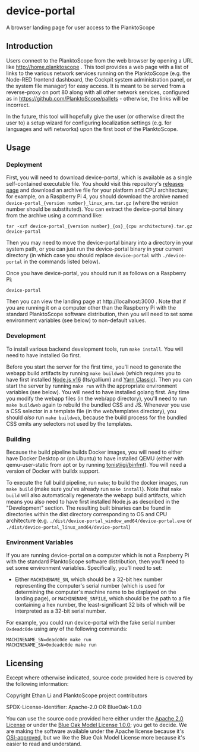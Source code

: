 # device-portal
A browser landing page for user access to the PlanktoScope

## Introduction

Users connect to the PlanktoScope from the web browser by opening a URL like http://home.planktoscope . This tool provides a web page with a list of links to the various network services running on the PlanktoScope (e.g. the Node-RED frontend dashboard, the Cockpit system administration panel, or the system file manager) for easy access. It is meant to be served from a reverse-proxy on port 80 along with all other network services, configured as in https://github.com/PlanktoScope/pallets - otherwise, the links will be incorrect.

In the future, this tool will hopefully give the user (or otherwise direct the user to) a setup wizard for configuring localization settings (e.g. for languages and wifi networks) upon the first boot of the PlanktoScope.

## Usage

### Deployment

First, you will need to download device-portal, which is available as a single self-contained executable file. You should visit this repository's [releases page](https://github.com/PlanktoScope/device-portal/releases/latest) and download an archive file for your platform and CPU architecture; for example, on a Raspberry Pi 4, you should download the archive named `device-portal_{version number}_linux_arm.tar.gz` (where the version number should be substituted). You can extract the device-portal binary from the archive using a command like:
```
tar -xzf device-portal_{version number}_{os}_{cpu architecture}.tar.gz device-portal
```

Then you may need to move the device-portal binary into a directory in your system path, or you can just run the device-portal binary in your current directory (in which case you should replace `device-portal` with `./device-portal` in the commands listed below).

Once you have device-portal, you should run it as follows on a Raspberry Pi:
```
device-portal
```

Then you can view the landing page at http://localhost:3000 . Note that if you are running it on a computer other than the Raspberry Pi with the standard PlanktoScope software distribution, then you will need to set some environment variables (see below) to non-default values.

### Development

To install various backend development tools, run `make install`. You will need to have installed Go first.

Before you start the server for the first time, you'll need to generate the webapp build artifacts by running `make buildweb` (which requires you to have first installed [Node.js v16](https://nodejs.org/en/) (lts/gallium) and [Yarn Classic](https://classic.yarnpkg.com/lang/en/)). Then you can start the server by running `make run` with the appropriate environment variables (see below). You will need to have installed golang first. Any time you modify the webapp files (in the web/app directory), you'll need to run `make buildweb` again to rebuild the bundled CSS and JS. Whenever you use a CSS selector in a template file (in the web/templates directory), you should *also* run `make buildweb`, because the build process for the bundled CSS omits any selectors not used by the templates.

### Building

Because the build pipeline builds Docker images, you will need to either have Docker Desktop or (on Ubuntu) to have installed QEMU (either with qemu-user-static from apt or by running [tonistiigi/binfmt](https://hub.docker.com/r/tonistiigi/binfmt)). You will need a version of Docker with buildx support.

To execute the full build pipeline, run `make`; to build the docker images, run `make build` (make sure you've already run `make install`). Note that `make build` will also automatically regenerate the webapp build artifacts, which means you also need to have first installed Node.js as described in the "Development" section. The resulting built binaries can be found in directories within the dist directory corresponding to OS and CPU architecture (e.g. `./dist/device-portal_window_amd64/device-portal.exe` or `./dist/device-portal_linux_amd64/device-portal`)

### Environment Variables

If you are running device-portal on a computer which is not a Raspberry Pi with the standard PlanktoScope software distribution, then you'll need to set some environment variables. Specifically, you'll need to set:

- Either `MACHINENAME_SN`, which should be a 32-bit hex number representing the computer's serial number (which is used for determining the computer's machine name to be displayed on the landing page), or `MACHINENAME_SNFILE`, which should be the path to a file containing a hex number, the least-significant 32 bits of which will be interpreted as a 32-bit serial number.

For example, you could run device-portal with the fake serial number `0xdeadc0de` using any of the following commands:
```
MACHINENAME_SN=deadc0de make run
MACHINENAME_SN=0xdeadc0de make run
```

## Licensing

Except where otherwise indicated, source code provided here is covered by the following information:

Copyright Ethan Li and PlanktoScope project contributors

SPDX-License-Identifier: Apache-2.0 OR BlueOak-1.0.0

You can use the source code provided here either under the [Apache 2.0 License](https://www.apache.org/licenses/LICENSE-2.0) or under the [Blue Oak Model License 1.0.0](https://blueoakcouncil.org/license/1.0.0); you get to decide. We are making the software available under the Apache license because it's [OSI-approved](https://writing.kemitchell.com/2019/05/05/Rely-on-OSI.html), but we like the Blue Oak Model License more because it's easier to read and understand.
